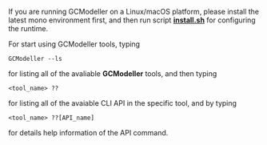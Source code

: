 If you are running GCModeller on a Linux/macOS platform, please install the latest mono environment first, and then run script **[install.sh](./install.sh)** for configuring the runtime.

For start using GCModeller tools, typing 
```
GCModeller --ls
``` 
for listing all of the avaliable **GCModeller** tools, and then typing 
```
<tool_name> ??
``` 
for listing all of the avaiable CLI API in the specific tool, and by typing 
```
<tool_name> ??[API_name]
``` 
for details help information of the API command.

